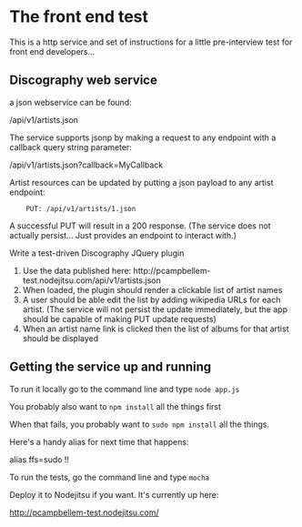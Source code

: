 # The front end test

This is a http service and set of instructions for a little pre-interview test for front
end developers...


## Discography web service

a json webservice can be found:

/api/v1/artists.json

The service supports jsonp by making a request to any endpoint with a callback query string parameter:

/api/v1/artists.json?callback=MyCallback

Artist resources can be updated by putting a json payload to any artist endpoint:

        PUT: /api/v1/artists/1.json

A successful PUT will result in a 200 response. (The service does not actually
persist... Just provides an endpoint to interact with.)

Write a test-driven Discography JQuery plugin

<ol>
<li>Use the data published here: http://pcampbellem-test.nodejitsu.com/api/v1/artists.json</li>
<li>When loaded, the plugin should render a clickable list of artist names</li>
<li>A user should be able edit the list by adding wikipedia URLs for each artist.
(The service will not persist the update immediately, but the app should be capable of making PUT update requests)</li>
<li>When an artist name link is clicked then the list of albums for that artist should be displayed</li>
</ol>

## Getting the service up and running

To run it locally go to the command line and type `node app.js`

You probably also want to `npm install` all the things first

When that fails, you probably want to `sudo npm install` all the things.

Here's a handy alias for next time that happens:

  alias ffs=sudo !!


To run the tests, go the command line and type `mocha`


Deploy it to Nodejitsu if you want.  It's currently up here:

http://pcampbellem-test.nodejitsu.com/

